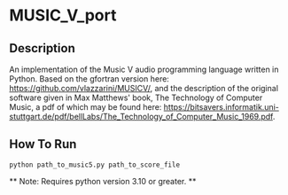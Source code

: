 # MUSIC_V_port

## Description
An implementation of the Music V audio programming language written in Python. Based on the gfortran version here: https://github.com/vlazzarini/MUSICV/, and the description of the original software given in Max Matthews' book, The Technology of Computer Music, a pdf of which may be found here: https://bitsavers.informatik.uni-stuttgart.de/pdf/bellLabs/The_Technology_of_Computer_Music_1969.pdf.

## How To Run
```
python path_to_music5.py path_to_score_file
```
** Note: Requires python version 3.10 or greater. **
